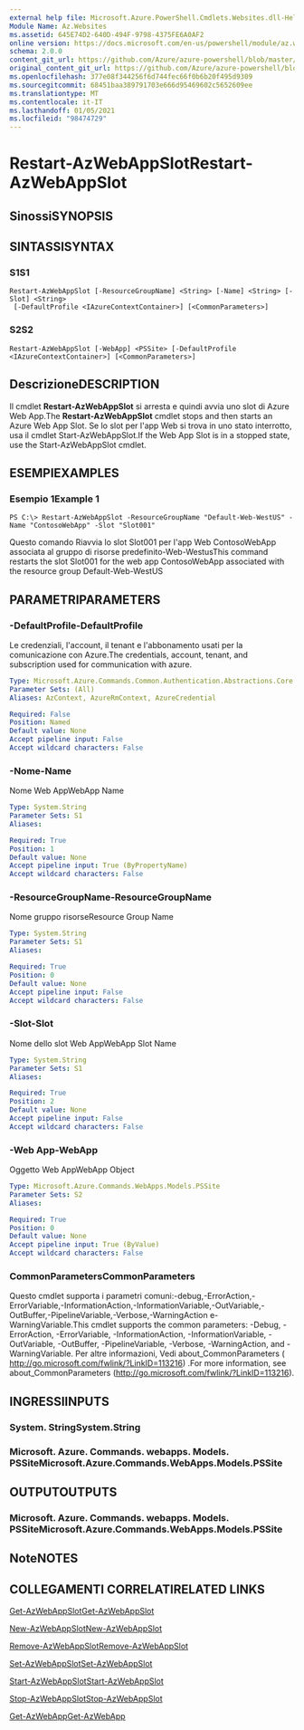 ```yaml
---
external help file: Microsoft.Azure.PowerShell.Cmdlets.Websites.dll-Help.xml
Module Name: Az.Websites
ms.assetid: 645E74D2-640D-494F-9798-4375FE6A0AF2
online version: https://docs.microsoft.com/en-us/powershell/module/az.websites/restart-azwebappslot
schema: 2.0.0
content_git_url: https://github.com/Azure/azure-powershell/blob/master/src/Websites/Websites/help/Restart-AzWebAppSlot.md
original_content_git_url: https://github.com/Azure/azure-powershell/blob/master/src/Websites/Websites/help/Restart-AzWebAppSlot.md
ms.openlocfilehash: 377e08f344256f6d744fec66f0b6b20f495d9309
ms.sourcegitcommit: 68451baa389791703e666d95469602c5652609ee
ms.translationtype: MT
ms.contentlocale: it-IT
ms.lasthandoff: 01/05/2021
ms.locfileid: "98474729"
---
```

# <span data-ttu-id="8afb2-101">Restart-AzWebAppSlot</span><span class="sxs-lookup"><span data-stu-id="8afb2-101">Restart-AzWebAppSlot</span></span>

## <span data-ttu-id="8afb2-102">Sinossi</span><span class="sxs-lookup"><span data-stu-id="8afb2-102">SYNOPSIS</span></span>

## <span data-ttu-id="8afb2-103">SINTASSI</span><span class="sxs-lookup"><span data-stu-id="8afb2-103">SYNTAX</span></span>

### <span data-ttu-id="8afb2-104">S1</span><span class="sxs-lookup"><span data-stu-id="8afb2-104">S1</span></span>
```
Restart-AzWebAppSlot [-ResourceGroupName] <String> [-Name] <String> [-Slot] <String>
 [-DefaultProfile <IAzureContextContainer>] [<CommonParameters>]
```

### <span data-ttu-id="8afb2-105">S2</span><span class="sxs-lookup"><span data-stu-id="8afb2-105">S2</span></span>
```
Restart-AzWebAppSlot [-WebApp] <PSSite> [-DefaultProfile <IAzureContextContainer>] [<CommonParameters>]
```

## <span data-ttu-id="8afb2-106">Descrizione</span><span class="sxs-lookup"><span data-stu-id="8afb2-106">DESCRIPTION</span></span>
<span data-ttu-id="8afb2-107">Il cmdlet **Restart-AzWebAppSlot** si arresta e quindi avvia uno slot di Azure Web App.</span><span class="sxs-lookup"><span data-stu-id="8afb2-107">The **Restart-AzWebAppSlot** cmdlet stops and then starts an Azure Web App Slot.</span></span>
<span data-ttu-id="8afb2-108">Se lo slot per l'app Web si trova in uno stato interrotto, usa il cmdlet Start-AzWebAppSlot.</span><span class="sxs-lookup"><span data-stu-id="8afb2-108">If the Web App Slot is in a stopped state, use the Start-AzWebAppSlot cmdlet.</span></span>

## <span data-ttu-id="8afb2-109">ESEMPI</span><span class="sxs-lookup"><span data-stu-id="8afb2-109">EXAMPLES</span></span>

### <span data-ttu-id="8afb2-110">Esempio 1</span><span class="sxs-lookup"><span data-stu-id="8afb2-110">Example 1</span></span>
```
PS C:\> Restart-AzWebAppSlot -ResourceGroupName "Default-Web-WestUS" -Name "ContosoWebApp" -Slot "Slot001"
```

<span data-ttu-id="8afb2-111">Questo comando Riavvia lo slot Slot001 per l'app Web ContosoWebApp associata al gruppo di risorse predefinito-Web-Westus</span><span class="sxs-lookup"><span data-stu-id="8afb2-111">This command restarts the slot Slot001 for the web app ContosoWebApp associated with the resource group Default-Web-WestUS</span></span>

## <span data-ttu-id="8afb2-112">PARAMETRI</span><span class="sxs-lookup"><span data-stu-id="8afb2-112">PARAMETERS</span></span>

### <span data-ttu-id="8afb2-113">-DefaultProfile</span><span class="sxs-lookup"><span data-stu-id="8afb2-113">-DefaultProfile</span></span>
<span data-ttu-id="8afb2-114">Le credenziali, l'account, il tenant e l'abbonamento usati per la comunicazione con Azure.</span><span class="sxs-lookup"><span data-stu-id="8afb2-114">The credentials, account, tenant, and subscription used for communication with azure.</span></span>

```yaml
Type: Microsoft.Azure.Commands.Common.Authentication.Abstractions.Core.IAzureContextContainer
Parameter Sets: (All)
Aliases: AzContext, AzureRmContext, AzureCredential

Required: False
Position: Named
Default value: None
Accept pipeline input: False
Accept wildcard characters: False
```

### <span data-ttu-id="8afb2-115">-Nome</span><span class="sxs-lookup"><span data-stu-id="8afb2-115">-Name</span></span>
<span data-ttu-id="8afb2-116">Nome Web App</span><span class="sxs-lookup"><span data-stu-id="8afb2-116">WebApp Name</span></span>

```yaml
Type: System.String
Parameter Sets: S1
Aliases:

Required: True
Position: 1
Default value: None
Accept pipeline input: True (ByPropertyName)
Accept wildcard characters: False
```

### <span data-ttu-id="8afb2-117">-ResourceGroupName</span><span class="sxs-lookup"><span data-stu-id="8afb2-117">-ResourceGroupName</span></span>
<span data-ttu-id="8afb2-118">Nome gruppo risorse</span><span class="sxs-lookup"><span data-stu-id="8afb2-118">Resource Group Name</span></span>

```yaml
Type: System.String
Parameter Sets: S1
Aliases:

Required: True
Position: 0
Default value: None
Accept pipeline input: False
Accept wildcard characters: False
```

### <span data-ttu-id="8afb2-119">-Slot</span><span class="sxs-lookup"><span data-stu-id="8afb2-119">-Slot</span></span>
<span data-ttu-id="8afb2-120">Nome dello slot Web App</span><span class="sxs-lookup"><span data-stu-id="8afb2-120">WebApp Slot Name</span></span>

```yaml
Type: System.String
Parameter Sets: S1
Aliases:

Required: True
Position: 2
Default value: None
Accept pipeline input: False
Accept wildcard characters: False
```

### <span data-ttu-id="8afb2-121">-Web App</span><span class="sxs-lookup"><span data-stu-id="8afb2-121">-WebApp</span></span>
<span data-ttu-id="8afb2-122">Oggetto Web App</span><span class="sxs-lookup"><span data-stu-id="8afb2-122">WebApp Object</span></span>

```yaml
Type: Microsoft.Azure.Commands.WebApps.Models.PSSite
Parameter Sets: S2
Aliases:

Required: True
Position: 0
Default value: None
Accept pipeline input: True (ByValue)
Accept wildcard characters: False
```

### <span data-ttu-id="8afb2-123">CommonParameters</span><span class="sxs-lookup"><span data-stu-id="8afb2-123">CommonParameters</span></span>
<span data-ttu-id="8afb2-124">Questo cmdlet supporta i parametri comuni:-debug,-ErrorAction,-ErrorVariable,-InformationAction,-InformationVariable,-OutVariable,-OutBuffer,-PipelineVariable,-Verbose,-WarningAction e-WarningVariable.</span><span class="sxs-lookup"><span data-stu-id="8afb2-124">This cmdlet supports the common parameters: -Debug, -ErrorAction, -ErrorVariable, -InformationAction, -InformationVariable, -OutVariable, -OutBuffer, -PipelineVariable, -Verbose, -WarningAction, and -WarningVariable.</span></span> <span data-ttu-id="8afb2-125">Per altre informazioni, Vedi about_CommonParameters ( http://go.microsoft.com/fwlink/?LinkID=113216) .</span><span class="sxs-lookup"><span data-stu-id="8afb2-125">For more information, see about_CommonParameters (http://go.microsoft.com/fwlink/?LinkID=113216).</span></span>

## <span data-ttu-id="8afb2-126">INGRESSI</span><span class="sxs-lookup"><span data-stu-id="8afb2-126">INPUTS</span></span>

### <span data-ttu-id="8afb2-127">System. String</span><span class="sxs-lookup"><span data-stu-id="8afb2-127">System.String</span></span>

### <span data-ttu-id="8afb2-128">Microsoft. Azure. Commands. webapps. Models. PSSite</span><span class="sxs-lookup"><span data-stu-id="8afb2-128">Microsoft.Azure.Commands.WebApps.Models.PSSite</span></span>

## <span data-ttu-id="8afb2-129">OUTPUT</span><span class="sxs-lookup"><span data-stu-id="8afb2-129">OUTPUTS</span></span>

### <span data-ttu-id="8afb2-130">Microsoft. Azure. Commands. webapps. Models. PSSite</span><span class="sxs-lookup"><span data-stu-id="8afb2-130">Microsoft.Azure.Commands.WebApps.Models.PSSite</span></span>

## <span data-ttu-id="8afb2-131">Note</span><span class="sxs-lookup"><span data-stu-id="8afb2-131">NOTES</span></span>

## <span data-ttu-id="8afb2-132">COLLEGAMENTI CORRELATI</span><span class="sxs-lookup"><span data-stu-id="8afb2-132">RELATED LINKS</span></span>

[<span data-ttu-id="8afb2-133">Get-AzWebAppSlot</span><span class="sxs-lookup"><span data-stu-id="8afb2-133">Get-AzWebAppSlot</span></span>](./Get-AzWebAppSlot.md)

[<span data-ttu-id="8afb2-134">New-AzWebAppSlot</span><span class="sxs-lookup"><span data-stu-id="8afb2-134">New-AzWebAppSlot</span></span>](./New-AzWebAppSlot.md)

[<span data-ttu-id="8afb2-135">Remove-AzWebAppSlot</span><span class="sxs-lookup"><span data-stu-id="8afb2-135">Remove-AzWebAppSlot</span></span>](./Remove-AzWebAppSlot.md)

[<span data-ttu-id="8afb2-136">Set-AzWebAppSlot</span><span class="sxs-lookup"><span data-stu-id="8afb2-136">Set-AzWebAppSlot</span></span>](./Set-AzWebAppSlot.md)

[<span data-ttu-id="8afb2-137">Start-AzWebAppSlot</span><span class="sxs-lookup"><span data-stu-id="8afb2-137">Start-AzWebAppSlot</span></span>](./Start-AzWebAppSlot.md)

[<span data-ttu-id="8afb2-138">Stop-AzWebAppSlot</span><span class="sxs-lookup"><span data-stu-id="8afb2-138">Stop-AzWebAppSlot</span></span>](./Stop-AzWebAppSlot.md)

[<span data-ttu-id="8afb2-139">Get-AzWebApp</span><span class="sxs-lookup"><span data-stu-id="8afb2-139">Get-AzWebApp</span></span>](./Get-AzWebApp.md)
